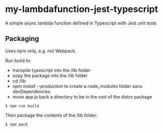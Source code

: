 # my-lambdafunction-jest-typescript
A simple async lambda function defined in Typescript with Jest unit tests

## Packaging

Uses npm only, e.g. not Webpack.

Run build to:
- transpile typescript into the /lib folder
- copy the package into the /lib folder
- cd /lib
- *npm install --production* to create a node_modules folder sans devDependencies
- move app.js back a directory to be in the root of the distro package
```
$ npm run build
```

Then package the contents of the /lib folder:
```
$ npm pack
``` 



